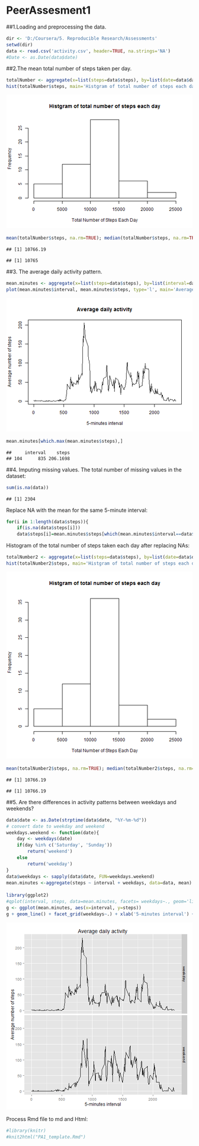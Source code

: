 PeerAssesment1
==============
##1.Loading and preprocessing the data.

```r
dir <- 'D:/Coursera/5. Reproducible Research/Assessments'
setwd(dir)
data <- read.csv('activity.csv', header=TRUE, na.strings='NA')
#Date <- as.Date(data$date)
```

##2.The mean total number of steps taken per day.

```r
totalNumber <- aggregate(x=list(steps=data$steps), by=list(date=data$date), FUN=sum)
hist(totalNumber$steps, main='Histgram of total number of steps each day', xlab='Total Number of Steps Each Day')
```

![plot of chunk unnamed-chunk-2](figure/unnamed-chunk-2-1.png) 

```r
mean(totalNumber$steps, na.rm=TRUE); median(totalNumber$steps, na.rm=TRUE)
```

```
## [1] 10766.19
```

```
## [1] 10765
```

##3. The average daily activity pattern.

```r
mean.minutes <- aggregate(x=list(steps=data$steps), by=list(interval=data$interval), FUN=mean, na.rm=TRUE)
plot(mean.minutes$interval, mean.minutes$steps, type='l', main='Average daily activity', xlab='5-minutes interval', ylab='Average number of steps')
```

![plot of chunk unnamed-chunk-3](figure/unnamed-chunk-3-1.png) 

```r
mean.minutes[which.max(mean.minutes$steps),]
```

```
##     interval    steps
## 104      835 206.1698
```

##4. Imputing missing values.
The total number of missing values in the dataset:

```r
sum(is.na(data))
```

```
## [1] 2304
```
Replace NA with the mean for the same 5-minute interval:

```r
for(i in 1:length(data$steps)){
    if(is.na(data$steps[i]))
    data$steps[i]=mean.minutes$steps[which(mean.minutes$interval==data$interval[i])]}
```
Histogram of the total number of steps taken each day after replacing NAs:

```r
totalNumber2 <- aggregate(x=list(steps=data$steps), by=list(date=data$date), FUN=sum)
hist(totalNumber2$steps, main='Histgram of total number of steps each day', xlab='Total Number of Steps Each Day')
```

![plot of chunk unnamed-chunk-6](figure/unnamed-chunk-6-1.png) 

```r
mean(totalNumber2$steps, na.rm=TRUE); median(totalNumber2$steps, na.rm=TRUE)
```

```
## [1] 10766.19
```

```
## [1] 10766.19
```

##5. Are there differences in activity patterns between weekdays and weekends?

```r
data$date <- as.Date(strptime(data$date, "%Y-%m-%d"))
# convert date to weekday and weekend
weekdays.weekend <- function(date){
    day <- weekdays(date)
    if(day %in% c('Saturday', 'Sunday'))
        return('weekend')
    else
        return('weekday')
}
data$weekdays <- sapply(data$date, FUN=weekdays.weekend)
mean.minutes <-aggregate(steps ~ interval + weekdays, data=data, mean)

library(ggplot2)
#qplot(interval, steps, data=mean.minutes, facets= weekdays~., geom='line')+xlab('5-minutes interval') + ylab('Average number of steps')
g <- ggplot(mean.minutes, aes(x=interval, y=steps))
g + geom_line() + facet_grid(weekdays~.) + xlab('5-minutes interval') + ylab('Average number of steps') + labs(title='Average daily activity')
```

![plot of chunk unnamed-chunk-7](figure/unnamed-chunk-7-1.png) 

Process Rmd file to md and Html:

```r
#library(knitr)
#knit2html("PA1_template.Rmd")
```

